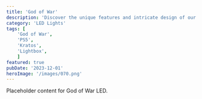 ```yaml
---
title: 'God of War'
description: 'Discover the unique features and intricate design of our Dexter’s Lab. Perfect for various applications, this piece adds a touch of creativity and innovation to any setting.'
category: 'LED Lights'
tags: [
    'God of War', 
    'PS5', 
    'Kratos', 
    'Lightbox',
    ]
featured: true
pubDate: '2023-12-01'
heroImage: '/images/070.png'
---
```


Placeholder content for God of War LED.